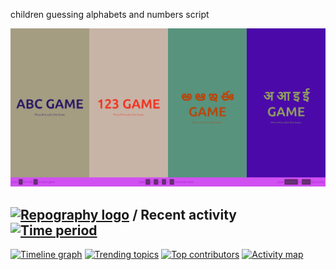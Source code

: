 ﻿children guessing alphabets and numbers script

![Screenshots](https://github.com/sudheerneo/children-learning/blob/main/sudheerneo.github.io.png?raw=true)


## [![Repography logo](https://images.repography.com/logo.svg)](https://repography.com) / Recent activity [![Time period](https://images.repography.com/35428199/sudheerneo/children-learning/recent-activity/GFx0pssAFrttd69FbTeEvpJvRiDRnV_w_wx4WablN20/OCrmevRUQR71WV6yAp_1AqjRH_m_BQUaq2TgWULYxjQ_badge.svg)](https://repography.com)

[![Timeline graph](https://images.repography.com/35428199/sudheerneo/children-learning/recent-activity/GFx0pssAFrttd69FbTeEvpJvRiDRnV_w_wx4WablN20/OCrmevRUQR71WV6yAp_1AqjRH_m_BQUaq2TgWULYxjQ_timeline.svg)](https://github.com/sudheerneo/children-learning/commits)
[![Trending topics](https://images.repography.com/35428199/sudheerneo/children-learning/recent-activity/GFx0pssAFrttd69FbTeEvpJvRiDRnV_w_wx4WablN20/OCrmevRUQR71WV6yAp_1AqjRH_m_BQUaq2TgWULYxjQ_words.svg)](https://github.com/sudheerneo/children-learning/commits)
[![Top contributors](https://images.repography.com/35428199/sudheerneo/children-learning/recent-activity/GFx0pssAFrttd69FbTeEvpJvRiDRnV_w_wx4WablN20/OCrmevRUQR71WV6yAp_1AqjRH_m_BQUaq2TgWULYxjQ_users.svg)](https://github.com/sudheerneo/children-learning/graphs/contributors)
[![Activity map](https://images.repography.com/35428199/sudheerneo/children-learning/recent-activity/GFx0pssAFrttd69FbTeEvpJvRiDRnV_w_wx4WablN20/OCrmevRUQR71WV6yAp_1AqjRH_m_BQUaq2TgWULYxjQ_map.svg)](https://github.com/sudheerneo/children-learning/commits)
